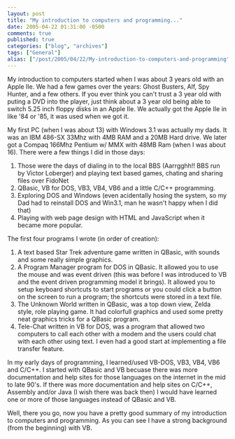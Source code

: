 ```yaml
---
layout: post
title: "My introduction to computers and programming..."
date: 2005-04-22 01:31:00 -0500
comments: true
published: true
categories: ["blog", "archives"]
tags: ["General"]
alias: ["/post/2005/04/22/My-introduction-to-computers-and-programming", "/post/2005/04/22/my-introduction-to-computers-and-programming"]
---
```

<!-- more -->
<p>My introduction to computers started when I was about 3 years old with an Apple IIe.&nbsp;We had a few games over the years: Ghost Busters, Alf, Spy Hunter, and a few others. If you ever think you can't trust a 3 year old with puting a DVD into the player, just think about a 3 year old being able to switch 5.25 inch floppy disks in an Apple IIe. We actually got the Apple IIe in like '84 or '85, it was used when we got it.</p>
<p>My first PC (when I was about 13)&nbsp;with Windows 3.1 was actually my dads. It was an IBM 486-SX 33Mhz with 4MB RAM and a 20MB Hard drive. We later got a Compaq 166Mhz Pentium w/ MMX with 48MB Ram (when I was about 16). There were a few things I did in those days:</p>
<ol>
<li>Those were the days of dialing in to the local BBS (Aarrgghh!! BBS run by Victor Loberger) and playing text based games, chating and sharing files over FidoNet</li>
<li>QBasic, VB for DOS, VB3, VB4, VB6 and a little C/C++&nbsp;programming.</li>
<li>Exploring DOS and Windows (even acidentally hosing the system, so my Dad had to reinstall DOS and Win3.1, man he wasn't happy when I did that)</li>
<li>Playing with web page design with HTML and JavaScript when it became more popular.</li>
</ol>
<p>The first four programs I wrote (in order of creation):</p>
<ol>
<li>A text based Star Trek adventure game written in QBasic, with sounds and some really simple graphics.</li>
<li>A Program Manager program for DOS in QBasic. It allowed you to use the mouse and was event driven (this was before I was introduced to VB and the event driven programming model it brings). It allowed you to setup keyboard shortcuts to start programs or you could click a button on the screen to run a program; the shortcuts were stored in a text file.</li>
<li>The Unknown World written in QBasic, was a top down view, Zelda style, role playing game. It had colorfull graphics and used some pretty neat graphics tricks for a QBasic program.</li>
<li>Tele-Chat written in VB for DOS,&nbsp;was a program that allowed two computers to call each other with a modem and the users could chat with each other using text. I even had a good start at implementing a file transfer feature.</li>
</ol>
<p>In my early days of&nbsp;programming, I learned/used VB-DOS, VB3, VB4, VB6 and C/C++. I started with QBasic and VB becuase there was more documentation and help sites&nbsp;for those languages on the internet in the mid to late 90's. If there was more documentation and help sites on C/C++, Assembly and/or Java (I wish there was back then) I would have learned one or more of those languages instead of QBasic and VB.</p>
<p>Well, there you go, now you have a pretty good summary of my introduction to computers and programming. As you can see I have a strong background (from the beginning) with VB.</p>
